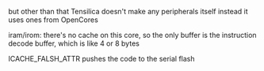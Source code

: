 

but other than that Tensilica doesn't make any peripherals itself instead it uses ones from OpenCores

iram/irom: there's no cache on this core, so the only buffer is the instruction decode buffer, which is like 4 or 8 bytes

ICACHE_FALSH_ATTR pushes the code to the serial flash